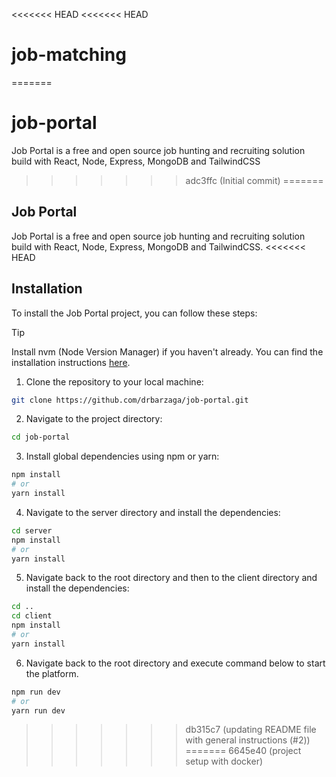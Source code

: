 <<<<<<< HEAD
<<<<<<< HEAD
# job-matching
=======
# job-portal
Job Portal is a free and open source job hunting and recruiting solution build with React, Node, Express, MongoDB and TailwindCSS
>>>>>>> adc3ffc (Initial commit)
=======
## Job Portal

Job Portal is a free and open source job hunting and recruiting solution build with React, Node, Express, MongoDB and TailwindCSS.
<<<<<<< HEAD

## Installation

To install the Job Portal project, you can follow these steps:

> [!TIP]
> Install nvm (Node Version Manager) if you haven't already. You can find the installation instructions [here](https://github.com/nvm-sh/nvm#installing-and-updating).

1. Clone the repository to your local machine:

```bash
git clone https://github.com/drbarzaga/job-portal.git
```

2. Navigate to the project directory:

```bash
cd job-portal
```

3. Install global dependencies using npm or yarn:

>

```bash
npm install
# or
yarn install
```

4. Navigate to the server directory and install the dependencies:

```bash
cd server
npm install
# or
yarn install
```

5. Navigate back to the root directory and then to the client directory and install the dependencies:

```bash
cd ..
cd client
npm install
# or
yarn install
```

6. Navigate back to the root directory and execute command below to start the platform.

```bash
npm run dev
# or
yarn run dev
```
>>>>>>> db315c7 (updating README file with general instructions (#2))
=======
>>>>>>> 6645e40 (project setup with docker)
